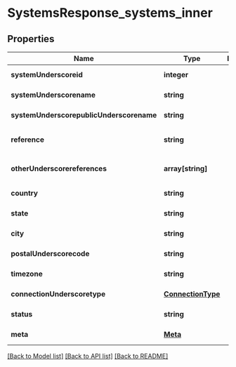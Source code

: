 # SystemsResponse_systems_inner

## Properties
Name | Type | Description | Notes
------------ | ------------- | ------------- | -------------
**systemUnderscoreid** | **integer** |  | [default to null]
**systemUnderscorename** | **string** |  | [default to null]
**systemUnderscorepublicUnderscorename** | **string** |  | [default to null]
**reference** | **string** |  | [optional] [default to null]
**otherUnderscorereferences** | **array[string]** |  | [optional] [default to null]
**country** | **string** |  | [default to null]
**state** | **string** |  | [default to null]
**city** | **string** |  | [default to null]
**postalUnderscorecode** | **string** |  | [default to null]
**timezone** | **string** |  | [default to null]
**connectionUnderscoretype** | [**ConnectionType**](ConnectionType.md) |  | [default to null]
**status** | **string** |  | [default to null]
**meta** | [**Meta**](Meta.md) |  | [default to null]

[[Back to Model list]](../README.md#documentation-for-models) [[Back to API list]](../README.md#documentation-for-api-endpoints) [[Back to README]](../README.md)


